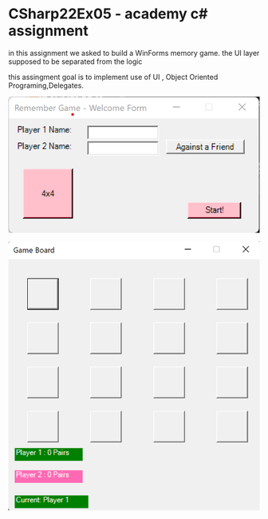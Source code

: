 # CSharp22Ex05 - academy c# assignment

in this assignment we asked to build a WinForms memory game. the UI layer supposed to be separated from the logic 

this assingment goal is to implement  use of UI , Object Oriented Programing,Delegates.

![Plot](docs/Ex05_Welcome_Form.png)

![Plot](docs/Ex05_Game_Board4X4.png)


